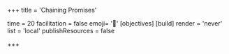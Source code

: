 +++
title = 'Chaining Promises'

time = 20
facilitation = false
emoji= '🧩'
[objectives]
[build]
  render = 'never'
  list = 'local'
  publishResources = false

+++
